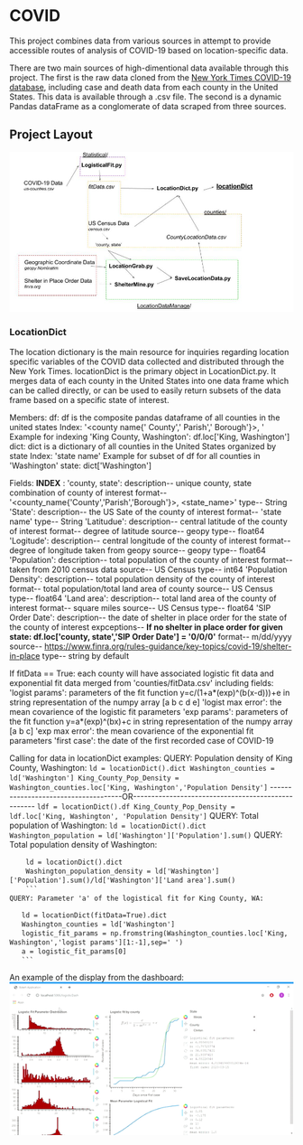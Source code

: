 # COVID
This project combines data from various sources in attempt to provide accessible routes of analysis of COVID-19 based on location-specific data. 

There are two main sources of high-dimentional data available through this project. The first is the raw data cloned from the [New York Times COVID-19 database](https://github.com/nytimes/covid-19-data), including case and death data from each county in the United States. This data is available through a .csv file. The second is a dynamic Pandas dataFrame as a conglomerate of data scraped from three sources. 



## Project Layout

![text](https://github.com/SamTabbutt/COVID/blob/master/Display/Layout.jpg)

### LocationDict
The location dictionary is the main resource for inquiries regarding location specific variables of the COVID data collected and distributed through the New York Times. locationDict is the primary object in LocationDict.py. It merges data of each county in the United States into one data frame which can be called directly, or can be used to easily return subsets of the data frame based on a specific state of interest. 

Members:
   df:
       df is the composite pandas dataframe of all counties in the united states
       Index: '<county name\{' County',' Parish',' Borough'}>, <state name>'
       Example for indexing 'King County, Washington':
           df.loc['King, Washington']
   dict:
       dict is a dictionary of all counties in the United States organized by state
       Index: 'state name'
       Example for subset of df for all counties in 'Washington' state:
           dict['Washington']

Fields:
    **INDEX** : 'county, state':
       description-- unique county, state combination of county of interest
       format-- '<county_name\{'County','Parish','Borough'}>, <state_name>'
       type-- String
   'State':
       description-- the US Sate of the county of interest
       format-- 'state name'
       type-- String
   'Latitudue':
       description-- central latitude of the county of interest
       format-- degree of latitude
       source-- geopy
       type-- float64
   'Logitude':
       description-- central longitude of the county of interest
       format-- degree of longitude taken from geopy
       source-- geopy
       type-- float64
   'Population':
       description-- total population of the county of interest
       format-- taken from 2010 census data
       source-- US Census
       type-- int64
   'Population Density':
       description-- total population density of the county of interest
       format-- total population/total land area of county
       source-- US Census
       type-- float64
   'Land area':
       description-- total land area of the county of interest
       format-- square miles
       source-- US Census
       type-- float64
   'SIP Order Date':
       description-- the date of shelter in place order for the state of the county of interest
       expceptions-- **If no shelter in place order for given state: df.loc['county, state','SIP Order Date'] = '0/0/0'**
       format-- m/dd/yyyy
       source-- https://www.finra.org/rules-guidance/key-topics/covid-19/shelter-in-place
       type-- string by default

   
If fitData == True: each county will have associated logistic fit data and exponential fit data merged from 'counties/fitData.csv' including fields:
   'logist params': parameters of the fit function y=c/(1+a*(exp)^(b(x-d)))+e in string representation of the numpy array [a b c d e]
   'logist max error': the mean covarience of the logistic fit parameters
   'exp params': parameters of the fit function y=a*(exp)^(bx)+c in string representation of the numpy array [a b c]
   'exp max error': the mean covarience of the exponential fit parameters
   'first case': the date of the first recorded case of COVID-19

Calling for data in locationDict examples:
   QUERY: Population density of King County, Washington:
       ```
       ld = locationDict().dict
       Washington_counties = ld['Washington']
       King_County_Pop_Density = Washington_counties.loc['King, Washington','Population Density']
       ```
       -------------------------------------OR---------------------------------------------------
       ```
       ldf = locationDict().df
       King_County_Pop_Density = ldf.loc['King, Washington', 'Population Density']
       ```
   QUERY: Total population of Washington:
    ```
       ld = locationDict().dict
       Washington_population = ld['Washington']['Population'].sum()
       ```
   QUERY: Total population density of Washington:
   ```
       ld = locationDict().dict
       Washington_population_density = ld['Washington']['Population'].sum()/ld['Washington']['Land area'].sum()
       ```
   QUERY: Parameter 'a' of the logistical fit for King County, WA:
   ```
       ld = locationDict(fitData=True).dict
       Washington_counties = ld['Washington']
       logistic_fit_params = np.fromstring(Washington_counties.loc['King, Washington','logist params'][1:-1],sep=' ')
       a = logistic_fit_params[0]
       ```

An example of the display from the dashboard:
![text](https://github.com/SamTabbutt/COVID/blob/master/Display/Ex.gif)
